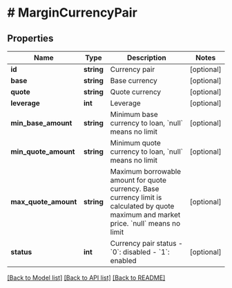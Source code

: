 # # MarginCurrencyPair

## Properties

Name | Type | Description | Notes
------------ | ------------- | ------------- | -------------
**id** | **string** | Currency pair | [optional] 
**base** | **string** | Base currency | [optional] 
**quote** | **string** | Quote currency | [optional] 
**leverage** | **int** | Leverage | [optional] 
**min_base_amount** | **string** | Minimum base currency to loan, &#x60;null&#x60; means no limit | [optional] 
**min_quote_amount** | **string** | Minimum quote currency to loan, &#x60;null&#x60; means no limit | [optional] 
**max_quote_amount** | **string** | Maximum borrowable amount for quote currency. Base currency limit is calculated by quote maximum and market price. &#x60;null&#x60; means no limit | [optional] 
**status** | **int** | Currency pair status   - &#x60;0&#x60;: disabled  - &#x60;1&#x60;: enabled | [optional] 

[[Back to Model list]](../../README.md#documentation-for-models) [[Back to API list]](../../README.md#documentation-for-api-endpoints) [[Back to README]](../../README.md)
